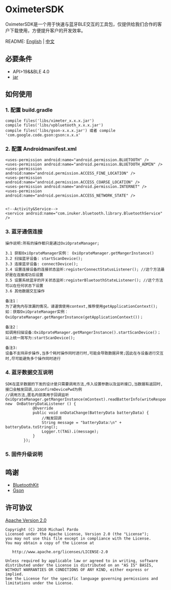 # OximeterSDK
OximeterSDK是一个用于快速与蓝牙BLE交互的工具包，仅提供给我们合作的客户下载使用，方便提升客户的开发效率。


README: [English](waiting) | 
        [中文](https://github.com/OximeterSDK/android/edit/master/README.md)

## 必要条件

    
   * API>19&&BLE 4.0  
   * [jar](https://github.com/OximeterSDK/android/tree/master/oximeter_1.0.0)

## 如何使用

### 1. 配置 build.gradle

    compile files('libs/ximeter_x.x.x.jar')  
    compile files('libs/vpbluetooth_x.x.x.jar')  
    compile files('libs/gson-x.x.x.jar') 或者 compile 'com.google.code.gson:gson:x.x.x'  

### 2. 配置 Androidmanifest.xml

    <uses-permission android:name="android.permission.BLUETOOTH" />
    <uses-permission android:name="android.permission.BLUETOOTH_ADMIN" />
    <uses-permission android:name="android.permission.ACCESS_FINE_LOCATION" />
    <uses-permission android:name="android.permission.ACCESS_COARSE_LOCATION" />
    <uses-permission android:name="android.permission.INTERNET" />
    <uses-permission android:name="android.permission.ACCESS_NETWORK_STATE" />

    
    <!--Activity&Service-->
    <service android:name="com.inuker.bluetooth.library.BluetoothService" />        

### 3. 蓝牙通信连接


    操作说明:所有的操作都只是通过OxiOprateManager;
    
    3.1 获取OxiOprateManager实例： OxiOprateManager.getMangerInstance()
    3.2 扫描蓝牙设备: startScanDevice();
    3.3 连接蓝牙设备: connectDevice();
    3.4 设置连接设备的连接状态监听:registerConnectStatusListener(); //这个方法最好是在连接成功后设置
    3.5 设置系统蓝牙的开关状态监听:registerBluetoothStateListener(); //这个方法可以在任何状态下设置
    3.6 其他数据交互操作
    
    备注1：
    为了避免内存泄漏的情况，请谨慎使用context,推荐使用getApplicationContext();
    如：获取OxiOprateManager实例：OxiOprateManager.getMangerInstance(getApplicationContext())；
    
    备注2： 
    如调用扫描设备:OxiOprateManager.getMangerInstance().startScanDevice()；
    以上统一简写为:startScanDevice();
    
    备注3:
    设备不支持异步操作,当多个耗时操作同时进行时,可能会导致数据异常;因此在与设备进行交互时,尽可能避免多个操作同时进行

### 4. 蓝牙数据交互说明

    SDK在蓝牙数据的下发的设计是只需要调用方法,传入设置参数以及监听接口,当数据有返回时,接口会触发回调,以confirmDevicePwd为例 
    //调用方法,匿名内部类用于回调监听
    OxiOprateManager.getMangerInstance(mContext).readBatterInfo(writeResponse, new  OnBatteryDataListener () {
                @Override
                public void onDataChange(BatteryData batteryData) {
                    //触发回调
                    String message = "batteryData:\n" + batteryData.toString();
                    Logger.t(TAG).i(message);
                }
            });
            
### 5. 固件升级说明



## 鸣谢

* [BluetoothKit](https://github.com/dingjikerbo/BluetoothKit)  
* [Gson](https://github.com/google/gson)  



## 许可协议
[Apache Version 2.0](http://www.apache.org/licenses/LICENSE-2.0.html)

    Copyright (C) 2010 Michael Pardo
    Licensed under the Apache License, Version 2.0 (the "License");
    you may not use this file except in compliance with the License.
    You may obtain a copy of the License at

       http://www.apache.org/licenses/LICENSE-2.0

    Unless required by applicable law or agreed to in writing, software
    distributed under the License is distributed on an "AS IS" BASIS,
    WITHOUT WARRANTIES OR CONDITIONS OF ANY KIND, either express or implied.
    See the License for the specific language governing permissions and
    limitations under the License.








